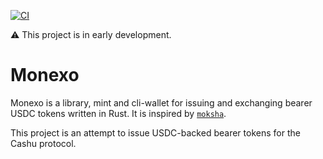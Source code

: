 [![CI](https://github.com/rnambaale/monexo-ecash/actions/workflows/rust.yml/badge.svg)](https://github.com/rnambaale/monexo-ecash/actions/workflows/rust.yml)
<!-- [![Codecov](https://codecov.io/github/rnambaale/monexo-ecash/coverage.svg?branch=master)](https://codecov.io/gh/rnambaale/monexo-ecash) -->
<!-- [![Dependency status](https://deps.rs/repo/github/rnambaale/monexo-ecash/status.svg)](https://deps.rs/repo/github/rnambaale/monexo-ecash) -->

⚠️ This project is in early development.

# Monexo

Monexo is a library, mint and cli-wallet for issuing and exchanging bearer USDC tokens written in Rust. It is inspired by [`moksha`](https://github.com/ngutech21/moksha).

This project is an attempt to issue USDC-backed bearer tokens for the Cashu protocol.
